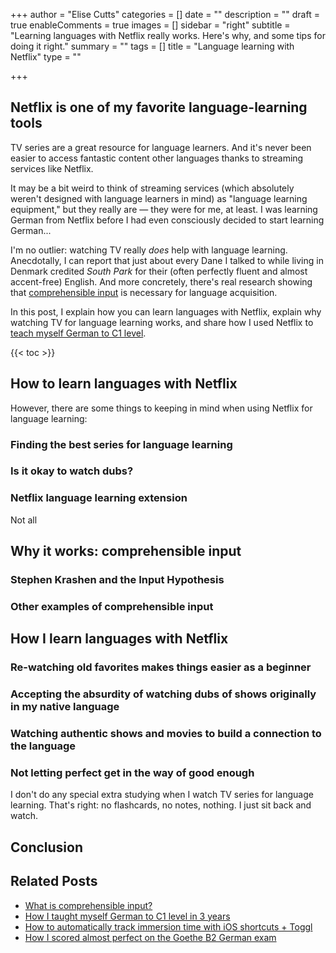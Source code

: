 +++
author = "Elise Cutts"
categories = []
date = ""
description = ""
draft = true
enableComments = true
images = []
sidebar = "right"
subtitle = "Learning languages with Netflix really works. Here's why, and some tips for doing it right."
summary = ""
tags = []
title = "Language learning with Netflix"
type = ""

+++
## Netflix is one of my favorite language-learning tools

TV series are a great resource for language learners. And it's never been easier to access fantastic content other languages thanks to streaming services like Netflix.

It may be a bit weird to think of streaming services (which absolutely weren't designed with language learners in mind) as "language learning equipment," but they really are — they were for me, at least. I was learning German from Netflix before I had even consciously decided to start learning German... 

I'm no outlier: watching TV really _does_ help with language learning. Anecdotally, I can report that just about every Dane I talked to while living in Denmark credited _South Park_ for their (often perfectly fluent and almost accent-free) English. And more concretely, there's real research showing that [comprehensible input](https://www.monoglotanxiety.com/blog/what-is-comprehensible-input-language-learning/) is necessary for language acquisition.

In this post, I explain how you can learn languages with Netflix, explain why watching TV for language learning works, and share how I used Netflix to [teach myself German to C1 level](https://www.monoglotanxiety.com/blog/how-i-learned-german-to-c1-using-immersion-despite-being-busy-and-disorganized/).

{{< toc >}}

## How to learn languages with Netflix

However, there are some things to keeping in mind when using Netflix for language learning:

### Finding the best series for language learning

### Is it okay to watch dubs?

### Netflix language learning extension 

Not all 

## Why it works: comprehensible input

### Stephen Krashen and the Input Hypothesis

### Other examples of comprehensible input

## How I learn languages with Netflix

### Re-watching old favorites makes things easier as a beginner

### Accepting the absurdity of watching dubs of shows originally in my native language

### Watching authentic shows and movies to build a connection to the language

### Not letting perfect get in the way of good enough

I don't do any special extra studying when I watch TV series for language learning. That's right: no flashcards, no notes, nothing. I just sit back and watch. 

## Conclusion

## Related Posts

* [What is comprehensible input?](https://www.monoglotanxiety.com/blog/what-is-comprehensible-input-language-learning/)
* [How I taught myself German to C1 level in 3 years](https://www.monoglotanxiety.com/blog/how-i-learned-german-to-c1-using-immersion-despite-being-busy-and-disorganized/)
* [How to automatically track immersion time with iOS shortcuts + Toggl](https://www.monoglotanxiety.com/blog/how-to-automatically-track-language-learning-time-using-ios-automations/)
* [How I scored almost perfect on the Goethe B2 German exam](https://www.monoglotanxiety.com/blog/how-i-passed-the-goethe-b2-german-exam-with-a-nearly-perfect-score/)